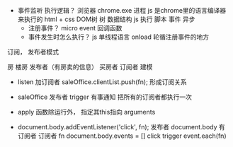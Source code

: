 - 事件监听 执行逻辑？
  浏览器 chrome.exe 进程
  js 是chrome里的语言编译器来执行的
  html + css DOM树 树 数据结构 
  js 执行 脚本 
  事件 异步
  - 注册事件？ micro event 回调函数
  - 事件发生时怎么执行？
  js 单线程语言  onload 
  轮循注册事件的地方 

订阅， 发布者模式

房 楼房  发布者（有房卖的信息）
买房者 订阅者 
建模 

- listen 加订阅者
  saleOffice.clientList.push(fn); 形成订阅关系
- saleOffice 发布者 
  trigger 有事通知 
  把所有的订阅者都执行一次
- apply 函数除运行外， 指定其this指向  arguments 

- document.body.addEventListener('click', fn);
  发布者 document.body  有订阅者
  订阅者 fn
document.body.events = [] click 
trigger 
  event.each(fn)


